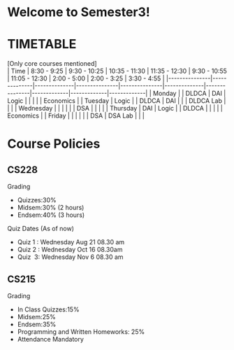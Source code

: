 # Welcome to Semester3!

# TIMETABLE
[Only core courses mentioned]
<br>
| Time          | 8:30 - 9:25  | 9:30 - 10:25 | 10:35 - 11:30 | 11:35 - 12:30 | 9:30 - 10:55 | 11:05 - 12:30 | 2:00 - 5:00 | 2:00 - 3:25 | 3:30 - 4:55 |
|---------------|--------------|--------------|---------------|---------------|--------------|---------------|-------------|-------------|-------------|
| Monday        |              | DLDCA        | DAI           | Logic         |              |               |             |             | Economics   |
| Tuesday       | Logic        |              | DLDCA         | DAI           |              |               | DLDCA Lab   |             |             |
| Wednesday     |              |              |               |               |              | DSA           |             |             |             |
| Thursday      | DAI          | Logic        |               | DLDCA         |              |               |             |             | Economics   |
| Friday        |              |              |               |               |              | DSA           | DSA Lab     |             |             |

# Course Policies

## CS228

Grading
- Quizzes:30%
- Midsem:30% (2 hours)
- Endsem:40% (3 hours)

Quiz Dates (As of now)
- Quiz 1 : Wednesday Aug 21 08.30 am 
- Quiz 2 : Wednesday Oct 16 08.30am 
- Quiz  3: Wednesday Nov 6 08.30 am

## CS215

Grading
- In Class Quizzes:15%
- Midsem:25%
- Endsem:35%
- Programming and Written Homeworks: 25%
- Attendance Mandatory
